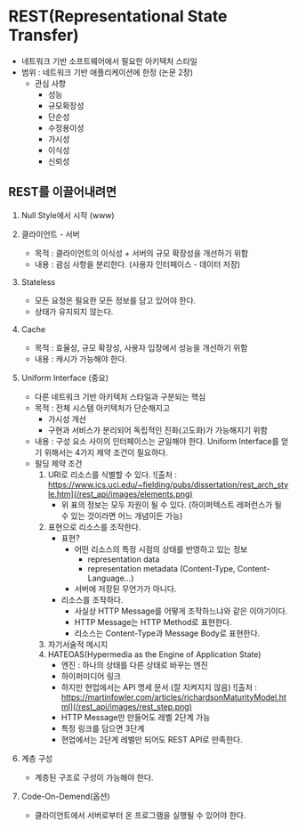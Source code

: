 # REST(Representational State Transfer)
- 네트워크 기반 소프트웨어에서 필요한 아키텍처 스타일
- 범위 : 네트워크 기반 애플리케이션에 한정 (논문 2장)
	- 관심 사항
		- 성능
		- 규모확장성
		- 단순성
		- 수정용이성
		- 가시성
		- 이식성
		- 신뢰성

## REST를 이끌어내려면
1. Null Style에서 시작 (www)
2. 클라이언트 - 서버
	- 목적 : 클라이언트의 이식성 + 서버의 규모 확장성을 개선하기 위함
	- 내용 : 괌심 사항을 분리한다. (사용자 인터페이스 - 데이터 저장)
3. Stateless
	- 모든 요청은 필요한 모든 정보를 담고 있어야 한다.
	- 상태가 유지되지 않는다.
4. Cache
	- 목적 : 효율성, 규모 확장성, 사용자 입장에서 성능을 개선하기 위함
	- 내용 : 캐시가 가능해야 한다.
5. Uniform Interface (중요)
	- 다른 네트워크 기반 아키텍처 스타일과 구분되는 핵심
	- 목적 : 전체 시스템 아키텍처가 단순해지고
		- 가시성 개선
		- 구현과 서비스가 분리되어 독립적인 진화(고도화)가 가능해지기 위함
	- 내용 : 구성 요소 사이의 인터페이스는 균일해야 한다. Uniform Interface를 얻기 위해서는 4가지 제약 조건이 필요하다.
	- 필딩 제약 조건
		1. URI로 리소스를 식별할 수 있다.
![출처 : https://www.ics.uci.edu/~fielding/pubs/dissertation/rest_arch_style.htm](/rest_api/images/elements.png)
			- 위 표의 정보는 모두 자원이 될 수 있다. (하이퍼텍스트 레퍼런스가 될 수 있는 것이라면 어느 개념이든 가능)
		2. 표현으로 리소스를 조작한다.
			- 표현?
				- 어떤 리소스의 특정 시점의 상태를 반영하고 있는 정보
					- representation data
					- representation metadata (Content-Type, Content-Language...)
				- 서버에 저장된 무언가가 아니다.
			- 리소스를 조작하다.
				- 사실상 HTTP Message를 어떻게 조작하느냐와 같은 이야기이다.
				- HTTP Message는 HTTP Method로 표현한다.
				- 리소스는 Content-Type과 Message Body로 표현한다.
		3. 자기서술적 메시지
		4. HATEOAS(Hypermedia as the Engine of Application State)
			- 엔진 : 하나의 상태를 다른 상태로 바꾸는 엔진
			- 하이퍼미디어 링크
			- 하지만 현업에서는 API 명세 문서 (잘 지켜지지 않음)
![출처 : https://martinfowler.com/articles/richardsonMaturityModel.html](/rest_api/images/rest_step.png)
			- HTTP Message만 만들어도 레벨 2단계 가능
			- 특정 링크를 담으면 3단계
			- 현업에서는 2단계 레벨만 되어도 REST API로 만족한다.

6. 계층 구성
	- 계층된 구조로 구성이 가능해야 한다.
7. Code-On-Demend(옵션)
	- 클라이언트에서 서버로부터 온 프로그램을 실행될 수 있어야 한다.


